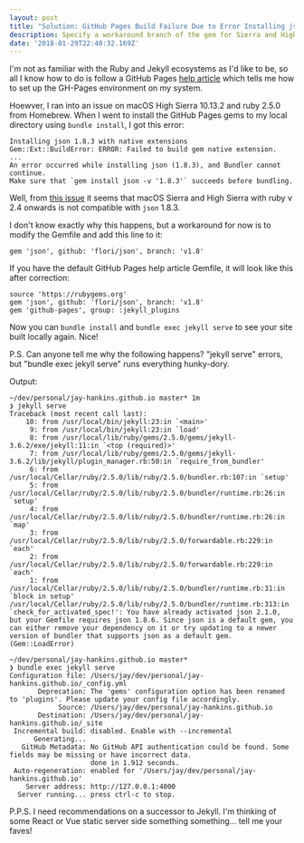 ```yaml
---
layout: post
title: "Solution: GitHub Pages Build Failure Due to Error Installing json (1.8.3)"
description: Specify a workaround branch of the gem for Sierra and High Sierra
date: '2018-01-29T22:40:32.169Z'
---
```


I'm not as familiar with the Ruby and Jekyll ecosystems as I'd like to be, so all I know how to do is follow a GitHub Pages [help article](https://help.github.com/articles/setting-up-your-github-pages-site-locally-with-jekyll/) which tells me how to set up the GH-Pages environment on my system.

Hoewver, I ran into an issue on macOS High Sierra 10.13.2 and ruby 2.5.0 from Homebrew. When I went to install the GitHub Pages gems to my local directory using `bundle install`, I got this error:
```
Installing json 1.8.3 with native extensions
Gem::Ext::BuildError: ERROR: Failed to build gem native extension.
...
An error occurred while installing json (1.8.3), and Bundler cannot continue.
Make sure that `gem install json -v '1.8.3'` succeeds before bundling.
```

Well, from [this issue](https://github.com/flori/json/issues/253) it seems that macOS Sierra and High Sierra with ruby v 2.4 onwards is not compatible with `json` 1.8.3.

I don't know exactly why this happens, but a workaround for now is to modify the Gemfile and add this line to it:
```
gem 'json', github: 'flori/json', branch: 'v1.8'
```

If you have the default GitHub Pages help article Gemfile, it will look like this after correction:
```
source 'https://rubygems.org'
gem 'json', github: 'flori/json', branch: 'v1.8'
gem 'github-pages', group: :jekyll_plugins
```

Now you can ` bundle install ` and `bundle exec jekyll serve` to see your site built locally again. Nice!

P.S. Can anyone tell me why the following happens? "jekyll serve" errors, but "bundle exec jekyll serve" runs everything hunky-dory.

Output:
```
~/dev/personal/jay-hankins.github.io master* 1m
❯ jekyll serve
Traceback (most recent call last):
	10: from /usr/local/bin/jekyll:23:in `<main>'
	 9: from /usr/local/bin/jekyll:23:in `load'
	 8: from /usr/local/lib/ruby/gems/2.5.0/gems/jekyll-3.6.2/exe/jekyll:11:in `<top (required)>'
	 7: from /usr/local/lib/ruby/gems/2.5.0/gems/jekyll-3.6.2/lib/jekyll/plugin_manager.rb:50:in `require_from_bundler'
	 6: from /usr/local/Cellar/ruby/2.5.0/lib/ruby/2.5.0/bundler.rb:107:in `setup'
	 5: from /usr/local/Cellar/ruby/2.5.0/lib/ruby/2.5.0/bundler/runtime.rb:26:in `setup'
	 4: from /usr/local/Cellar/ruby/2.5.0/lib/ruby/2.5.0/bundler/runtime.rb:26:in `map'
	 3: from /usr/local/Cellar/ruby/2.5.0/lib/ruby/2.5.0/forwardable.rb:229:in `each'
	 2: from /usr/local/Cellar/ruby/2.5.0/lib/ruby/2.5.0/forwardable.rb:229:in `each'
	 1: from /usr/local/Cellar/ruby/2.5.0/lib/ruby/2.5.0/bundler/runtime.rb:31:in `block in setup'
/usr/local/Cellar/ruby/2.5.0/lib/ruby/2.5.0/bundler/runtime.rb:313:in `check_for_activated_spec!': You have already activated json 2.1.0, but your Gemfile requires json 1.8.6. Since json is a default gem, you can either remove your dependency on it or try updating to a newer version of bundler that supports json as a default gem. (Gem::LoadError)

~/dev/personal/jay-hankins.github.io master*
❯ bundle exec jekyll serve
Configuration file: /Users/jay/dev/personal/jay-hankins.github.io/_config.yml
       Deprecation: The 'gems' configuration option has been renamed to 'plugins'. Please update your config file accordingly.
            Source: /Users/jay/dev/personal/jay-hankins.github.io
       Destination: /Users/jay/dev/personal/jay-hankins.github.io/_site
 Incremental build: disabled. Enable with --incremental
      Generating...
   GitHub Metadata: No GitHub API authentication could be found. Some fields may be missing or have incorrect data.
                    done in 1.912 seconds.
 Auto-regeneration: enabled for '/Users/jay/dev/personal/jay-hankins.github.io'
    Server address: http://127.0.0.1:4000
  Server running... press ctrl-c to stop.
  ```

P.P.S. I need recommendations on a successor to Jekyll. I'm thinking of some React or Vue static server side something something... tell me your faves!
